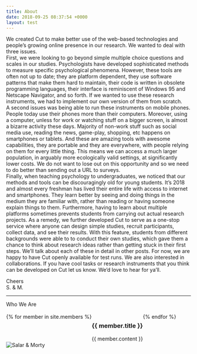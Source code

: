 ```yaml
---
title: About
date: 2018-09-25 08:37:54 +0000
layout: test
---
```



We created Cut to make better use of the web-based technologies and people’s growing online presence in our research. We wanted to deal with three issues. 
<br />
First, we were looking to go beyond simple multiple choice questions and scales in our studies. Psychologists have developed sophisticated methods to measure specific psychological phenomena. However, these tools are often not up to date; they are platform dependent, they use software patterns that make them hard to maintain, their code is written in obsolete programming languages, their interface is reminiscent of Windows 95 and Netscape Navigator, and so forth. If we wanted to use these research instruments, we had to implement our own version of them from scratch.
<br />
A second issues was being able to run these instruments on mobile phones. People today use their phones more than their computers. Moreover, using a computer, unless for work or watching stuff on a bigger screen, is almost a bizarre activity these days. Majority of non-work stuff such as social media use, reading the news, game-play, shopping, etc happens on smartphones or tablets. And these are amazing tools with awesome capabilities, they are portable and they are everywhere, with people relying on them for every little thing. This means we can access a much larger population, in arguably more ecologically valid settings, at significantly lower costs. We do not want to lose out on this opportunity and so we need to do better than sending out a URL to surveys.
<br />
Finally, when teaching psychology to undergraduates, we noticed that our methods and tools can be discouragingly old for young students. It’s 2018 and almost every freshman has lived their entire life with access to  internet and smartphones. They learn better by seeing and doing things in the medium they are familiar with, rather than reading or having someone explain things to them. Furthermore, having to learn about multiple platforms sometimes prevents students from carrying out actual research projects. As a remedy, we further developed Cut to serve as a one-stop service where anyone can design simple studies, recruit participants, collect data, and see their results. With this feature, students from different backgrounds were able to to conduct their own studies, which gave them a chance to think about research ideas rather than getting stuck in their first steps.
We’ll talk about each of these in detail in other posts. For now, we are happy to have Cut openly available for test runs. We are also interested in collaborations. If you have cool tasks or research instruments that you think can be developed on Cut let us know. We’d love to hear for ya’ll.

Cheers
<br>
S. & M.

<hr class="divider" />


<div class="page-heading">Who We Are</div>
<br />
<section class="post-content">
  <div style="display: flex">
    {% for member in site.members %}
    <div class="footer-col">
      <h3 class="member-title">
        <strong>{{ member.title }}</strong>
      </h3>
      <div class="member-container">
        {{ member.content }}
      </div>
    </div>
    {% endfor %}
  </div>
</section>

<div class="about-us-image-container">
  <img src="{{ "/assets/img/s-m.jpg" | absolute_url }}" alt="Salar & Morty" class="about-us">
</div>
